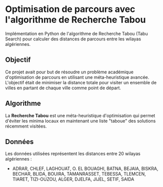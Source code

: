 # Optimisation de parcours avec l'algorithme de Recherche Tabou

Implémentation en Python de l'algorithme de Recherche Tabou (Tabu Search) pour calculer des distances de parcours entre les wilayas algériennes.

## Objectif

Ce projet avait pour but de résoudre un problème académique d'optimisation de parcours en utilisant une méta-heuristique avancée. L'objectif était de minimiser la distance totale pour visiter un ensemble de villes en partant de chaque ville comme point de départ.

## Algorithme

La **Recherche Tabou** est une méta-heuristique d'optimisation qui permet d'éviter les minima locaux en maintenant une liste "taboue" des solutions récemment visitées.

## Données

Les données utilisées représentent les distances entre 20 wilayas algériennes :
- ADRAR, CHLEF, LAGHOUAT, O. EL BOUAGHI, BATNA, BEJAIA, BISKRA, BECHAR, BLIDA, BOUIRA, TAMANRASSET, TEBESSA, TLEMCEN, TIARET, TIZI-OUZOU, ALGER, DJELFA, JIJEL, SETIF, SAIDA